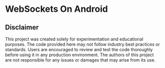 # WebSockets On Android

## Disclaimer

This project was created solely for experimentation and educational purposes. The code provided here may not follow industry best practices or standards. Users are encouraged to review and test the code thoroughly before using it in any production environment. The authors of this project are not responsible for any issues or damages that may arise from its use.